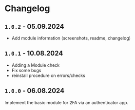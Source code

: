 # Changelog
## `1.0.2` - 05.09.2024
- Add module information (screenshots, readme, changelog)

## `1.0.1` - 10.08.2024
- Adding a Module check
- Fix some bugs
- reinstall procedure on errors/checks

## `1.0.0` - 06.08.2024
Implement the basic module for 2FA via an authenticator app.